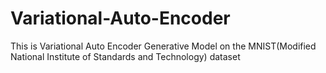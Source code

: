# Variational-Auto-Encoder
This is Variational Auto Encoder Generative Model on the MNIST(Modified National Institute of Standards and Technology) dataset
